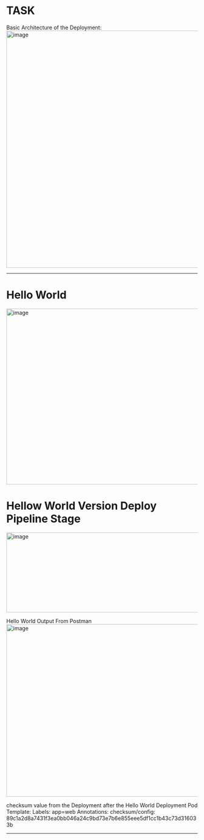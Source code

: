 # TASK
Basic Architecture of the Deployment:
<img width="1333" height="623" alt="image" src="https://github.com/user-attachments/assets/67e18705-789f-49cd-93a6-ad6045c2a9d4" />

----------------------------------------------------------------------------------------------------------------------------------------------------------------------------------------------------------------------------------
# Hello World
<img width="1670" height="462" alt="image" src="https://github.com/user-attachments/assets/069eb534-8796-45ba-bade-caef5a8cceb7" />

# Hellow World Version Deploy Pipeline Stage
<img width="1158" height="210" alt="image" src="https://github.com/user-attachments/assets/c1b5ef58-e054-44b9-abbe-0f84b62d9631" />

Hello World Output From Postman
<img width="1196" height="453" alt="image" src="https://github.com/user-attachments/assets/d4230ecc-f32b-477e-8398-050e434cf3ba" />

checksum value from the Deployment after the Hello World Deployment
Pod Template:
  Labels:       app=web
  Annotations:  checksum/config: 89c1a2d8a7431f3ea0bb046a24c9bd73e7b6e855eee5df1cc1b43c73d316033b

-------------------------------------------------------------------------------------------------------------------------------------------------------------------------------------------------------------------------------------
